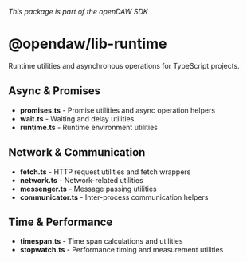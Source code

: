 _This package is part of the openDAW SDK_

# @opendaw/lib-runtime

Runtime utilities and asynchronous operations for TypeScript projects.

## Async & Promises

* **promises.ts** - Promise utilities and async operation helpers
* **wait.ts** - Waiting and delay utilities
* **runtime.ts** - Runtime environment utilities

## Network & Communication

* **fetch.ts** - HTTP request utilities and fetch wrappers
* **network.ts** - Network-related utilities
* **messenger.ts** - Message passing utilities
* **communicator.ts** - Inter-process communication helpers

## Time & Performance

* **timespan.ts** - Time span calculations and utilities
* **stopwatch.ts** - Performance timing and measurement utilities